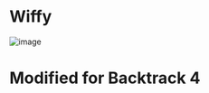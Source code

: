 # Wiffy
![image](https://github.com/nu11secur1ty/Wiffy/blob/master/wifu.png)
# Modified for Backtrack 4

